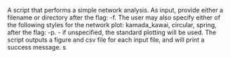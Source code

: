 A script that performs a simple network analysis.
As input, provide either a filename or directory after the flag: -f.
The user may also specify either of the following styles for the network plot: kamada_kawai, circular, spring, after the flag: -p.
    - if unspecified, the standard plotting will be used. 
The script outputs a figure and csv file for each input file, and will print a success message. 
s
